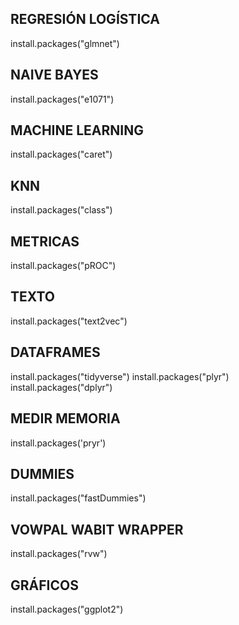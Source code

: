 ## REGRESIÓN LOGÍSTICA
install.packages("glmnet")

## NAIVE BAYES
install.packages("e1071")

## MACHINE LEARNING
install.packages("caret")

## KNN
install.packages("class")

## METRICAS
install.packages("pROC")

## TEXTO
install.packages("text2vec")

## DATAFRAMES

install.packages("tidyverse")
install.packages("plyr")
install.packages("dplyr")

## MEDIR MEMORIA
install.packages('pryr')

## DUMMIES
install.packages("fastDummies")

## VOWPAL WABIT WRAPPER
install.packages("rvw")

## GRÁFICOS
install.packages("ggplot2")

